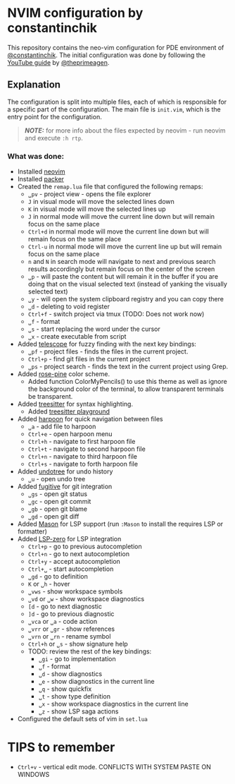 # NVIM configuration by constantinchik

This repository contains the neo-vim configuration for PDE environment of [@constantinchik](https://github.com/constantinchik).
The initial configuration was done by following the [YouTube guide](https://youtu.be/w7i4amO_zaE) by [@theprimeagen](https://github.com/ThePrimeagen).

## Explanation

The configuration is split into multiple files, each of which is responsible for a specific part of the configuration.
The main file is `init.vim`, which is the entry point for the configuration.

> **_NOTE:_** for more info about the files expected by neovim - run neovim and execute `:h rtp`.

### What was done:
- Installed [neovim](https://github.com/neovim/neovim)
- Installed [packer](https://github.com/wbthomason/packer.nvim)
- Created the `remap.lua` file that configured the following remaps:
  - `␣pv` - project view - opens the file explorer
  - `J` in visual mode will move the selected lines down
  - `K` in visual mode will move the selected lines up
  - `J` in normal mode will move the current line down but will remain focus on the same place
  - `Ctrl+d` in normal mode will move the current line down but will remain focus on the same place
  - `Ctrl-u` in normal mode will move the current line up but will remain focus on the same place
  - `n` and `N` in search mode will navigate to next and previous search results accordingly but remain focus on the center of the screen
  - `␣p` - will paste the content but will remain it in the buffer if you are doing that on the visual selected text (instead of yanking the visually selected text)
  - `␣y` - will open the system clipboard registry and you can copy there
  - `␣d` - deleting to void register
  - `Ctrl+f` - switch project via tmux (TODO: Does not work now)
  - `␣f` - format
  - `␣s` - start replacing the word under the cursor
  - `␣x` - create executable from script
- Added [telescope](https://github.com/nvim-telescope/telescope.nvim) for fuzzy finding with the next key bindings:
  - `␣pf` - project files - finds the files in the current project.
  - `Ctrl+p` - find git files in the current project
  - `␣ps` - project search - finds the text in the current project using Grep.
- Added [rose-pine](https://github.com/rose-pine/neovim) color scheme.
  - Added function ColorMyPencils() to use this theme as well as ignore the background color of the terminal, to allow transparent terminals be transparent.
- Added [treesitter](https://github.com/nvim-treesitter/nvim-treesitter) for syntax highlighting.
  - Added [treesitter playground](https://github.com/nvim-treesitter/playground)
- Added [harpoon](https://github.com/ThePrimeagen/harpoon) for quick navigation between files
  - `␣a` - add file to harpoon
  - `Ctrl+e` - open harpoon menu
  - `Ctrl+h` - navigate to first harpoon file
  - `Ctrl+t` - navigate to second harpoon file
  - `Ctrl+n` - navigate to third harpoon file
  - `Ctrl+s` - navigate to forth harpoon file
- Added [undotree](https://github.com/mbbill/undotree) for undo history
  - `␣u` - open undo tree
- Added [fugitive](https://github.com/tpope/vim-fugitive) for git integration
  - `␣gs` - open git status
  - `␣gc` - open git commit
  - `␣gb` - open git blame
  - `␣gd` - open git diff
- Added [Mason](https://github.com/williamboman/mason-lspconfig.nvim) for LSP support (run `:Mason` to install the requires LSP or formatter)
- Added [LSP-zero](https://github.com/VonHeikemen/lsp-zero.nvim) for LSP integration
  - `Ctrl+p` - go to previous autocompletion
  - `Ctrl+n` - go to next autocompletion
  - `Ctrl+y` - accept autocompletion
  - `Ctrl+␣` - start autocompletion
  - `␣gd` - go to definition
  - `K` or `␣h` - hover
  - `␣vws` - show workspace symbols
  - `␣vd` or `␣w` - show workspace diagnostics
  - `[d` - go to next diagnostic
  - `]d` - go to previous diagnostic
  - `␣vca` or `␣a` - code action
  - `␣vrr` or `␣gr` - show references
  - `␣vrn` or `␣rn` - rename symbol
  - `Ctrl+h` or `␣s` - show signature help
  - TODO: review the rest of the key bindings:
    - `␣gi` - go to implementation
    - `␣f` - format
    - `␣d` - show diagnostics
    - `␣e` - show diagnostics in the current line
    - `␣q` - show quickfix
    - `␣t` - show type definition
    - `␣x` - show workspace diagnostics in the current line
    - `␣z` - show LSP saga actions
- Configured the default sets of vim in `set.lua`


# TIPS to remember

- `Ctrl+v` - vertical edit mode. CONFLICTS WITH SYSTEM PASTE ON WINDOWS

